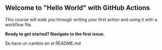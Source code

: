 ## Welcome to "Hello World" with GitHub Actions

This course will walk you through writing your first action and using it with a workflow file. 

**Ready to get started? Navigate to the first issue.**

Se hace un cambio en el README.md
